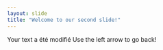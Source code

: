 ```yaml
---
layout: slide
title: "Welcome to our second slide!"
---
```

Your text a été modifié
Use the left arrow to go back!
